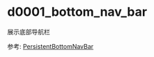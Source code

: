 # d0001_bottom_nav_bar

展示底部导航栏

参考: [PersistentBottomNavBar](https://github.com/BilalShahid13/PersistentBottomNavBar/tree/master/example)

